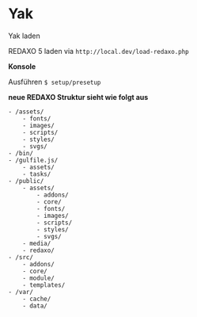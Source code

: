 # Yak

Yak laden

REDAXO 5 laden via `http://local.dev/load-redaxo.php`

**Konsole**

Ausführen `$ setup/presetup`

**neue REDAXO Struktur sieht wie folgt aus**

```
- /assets/
    - fonts/
    - images/
    - scripts/
    - styles/
    - svgs/
- /bin/
- /gulfile.js/
    - assets/
    - tasks/
- /public/
    - assets/
        - addons/
        - core/
        - fonts/
        - images/
        - scripts/
        - styles/
        - svgs/
    - media/
    - redaxo/
- /src/
    - addons/
    - core/
    - module/
    - templates/
- /var/
    - cache/
    - data/
```